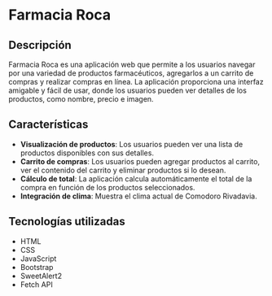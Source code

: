 # Farmacia Roca

## Descripción

Farmacia Roca es una aplicación web que permite a los usuarios navegar por una variedad de productos farmacéuticos, agregarlos a un carrito de compras y realizar compras en línea. La aplicación proporciona una interfaz amigable y fácil de usar, donde los usuarios pueden ver detalles de los productos, como nombre, precio e imagen.

## Características

- **Visualización de productos**: Los usuarios pueden ver una lista de productos disponibles con sus detalles.
- **Carrito de compras**: Los usuarios pueden agregar productos al carrito, ver el contenido del carrito y eliminar productos si lo desean.
- **Cálculo de total**: La aplicación calcula automáticamente el total de la compra en función de los productos seleccionados.
- **Integración de clima**: Muestra el clima actual de Comodoro Rivadavia.

## Tecnologías utilizadas

- HTML
- CSS
- JavaScript
- Bootstrap
- SweetAlert2
- Fetch API



